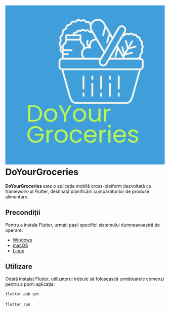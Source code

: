 # ![DoYourGroceries Logo](assets/appLogo/DoYourGroceriesLogo.png) DoYourGroceries

**DoYourGroceries** este o aplicație mobilă cross-platform dezvoltată cu framework-ul Flutter, destinată planificării cumpărăturilor de produse alimentare.

## Precondiții

Pentru a instala Flutter, urmați pașii specifici sistemului dumneavoastră de operare:
- [Windows](https://docs.flutter.dev/get-started/install/windows/mobile)
- [macOS](https://docs.flutter.dev/get-started/install/macos/mobile-ios)
- [Linux](https://docs.flutter.dev/get-started/install/linux/android)

## Utilizare

Odată instalat Flutter, utilizatorul trebuie să folosească următoarele comenzi pentru a porni aplicația:

```bash
flutter pub get

flutter run
```
